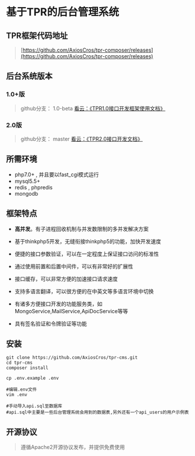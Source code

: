 基于TPR的后台管理系统
===============

## TPR框架代码地址
> [https://github.com/AxiosCros/tpr-composer/releases](https://github.com/AxiosCros/tpr-composer/releases)

## 后台系统版本

### 1.0+版
> github分支： 1.0-beta
> [看云：《TPR1.0接口开发框架使用文档》](http://www.kancloud.cn/axios/tpr)

### 2.0版
> github分支： master
> [看云：《TPR2.0接口开发文档》](http://www.kancloud.cn/axios/tpr2)

## 所需环境
* php7.0+ , 并且要以fast_cgi模式运行
* mysql5.5+
* redis , phpredis
* mongodb

## 框架特点
* **高并发**。有子进程回收机制与并发数限制的多并发解决方案

* 基于thinkphp5开发，无缝衔接thinkphp5的功能，加快开发速度

* 便捷的接口参数验证，可以在一定程度上保证接口访问的标准性

* 通过使用前置和后置中间件，可以有非常好的扩展性

* 接口缓存，可以非常方便的加速接口请求速度

* 支持多语言翻译，可以很方便的在中英文等多语言环境中切换

* 有诸多方便接口开发的功能服务类，如MongoService,MailService,ApiDocService等等

* 具有签名验证和令牌验证等功能

## 安装
``` shell
git clone https://github.com/AxiosCros/tpr-cms.git
cd tpr-cms
composer install

cp .env.example .env

#编辑.env文件
vim .env

#手动导入api.sql至数据库
#api.sql中主要是一些后台管理系统会用到的数据表,另外还有一个api_users的用户示例表

```

## 开源协议
> 遵循Apache2开源协议发布，并提供免费使用